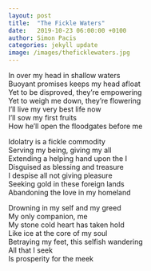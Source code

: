 ```yaml
---
layout: post
title:  "The Fickle Waters"
date:   2019-10-23 06:00:00 +0100
author: Simon Pacis
categories: jekyll update
image: /images/theficklewaters.jpg
---
```

In over my head in shallow waters  
Buoyant promises keeps my head afloat  
Yet to be disproved, they’re empowering  
Yet to weigh me down, they’re flowering  
I’ll live my very best life now  
I’ll sow my first fruits  
How he’ll open the floodgates before me  
  
Idolatry is a fickle commodity  
Serving my being, giving my all  
Extending a helping hand upon the I  
Disguised as blessing and treasure  
I despise all not giving pleasure  
Seeking gold in these foreign lands  
Abandoning the love in my homeland  
  
Drowning in my self and my greed  
My only companion, me  
My stone cold heart has taken hold  
Like ice at the core of my soul  
Betraying my feet, this selfish wandering  
All that I seek  
Is prosperity for the meek  